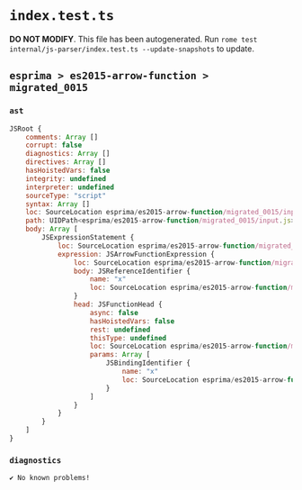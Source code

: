 # `index.test.ts`

**DO NOT MODIFY**. This file has been autogenerated. Run `rome test internal/js-parser/index.test.ts --update-snapshots` to update.

## `esprima > es2015-arrow-function > migrated_0015`

### `ast`

```javascript
JSRoot {
	comments: Array []
	corrupt: false
	diagnostics: Array []
	directives: Array []
	hasHoistedVars: false
	integrity: undefined
	interpreter: undefined
	sourceType: "script"
	syntax: Array []
	loc: SourceLocation esprima/es2015-arrow-function/migrated_0015/input.js 1:0-2:0
	path: UIDPath<esprima/es2015-arrow-function/migrated_0015/input.js>
	body: Array [
		JSExpressionStatement {
			loc: SourceLocation esprima/es2015-arrow-function/migrated_0015/input.js 1:0-1:8
			expression: JSArrowFunctionExpression {
				loc: SourceLocation esprima/es2015-arrow-function/migrated_0015/input.js 1:1-1:7
				body: JSReferenceIdentifier {
					name: "x"
					loc: SourceLocation esprima/es2015-arrow-function/migrated_0015/input.js 1:6-1:7 (x)
				}
				head: JSFunctionHead {
					async: false
					hasHoistedVars: false
					rest: undefined
					thisType: undefined
					loc: SourceLocation esprima/es2015-arrow-function/migrated_0015/input.js 1:1-1:5
					params: Array [
						JSBindingIdentifier {
							name: "x"
							loc: SourceLocation esprima/es2015-arrow-function/migrated_0015/input.js 1:1-1:2 (x)
						}
					]
				}
			}
		}
	]
}
```

### `diagnostics`

```
✔ No known problems!

```
